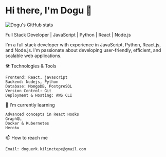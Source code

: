 # Hi there, I'm Dogu 👋

![Dogu's GitHub stats](https://github-readme-stats.vercel.app/api?username=Doguerk&theme=dark&show_icons=true)

Full Stack Developer | JavaScript | Python | React | Node.js


I'm a full stack developer with experience in JavaScript, Python, React.js, and Node.js. I'm passionate about developing user-friendly, efficient, and scalable web applications.


🛠️ Technologies & Tools

    Frontend: React, javascript
    Backend: Nodejs, Python
    Database: MongoDB, PostgreSQL
    Version Control: Git
    Deployment & Hosting: AWS CLI 

🌱 I'm currently learning

    Advanced concepts in React Hooks
    GraphQL
    Docker & Kubernetes
    Heroku

📫 How to reach me

    Email: doguerk.kilinctepe@gmail.com
